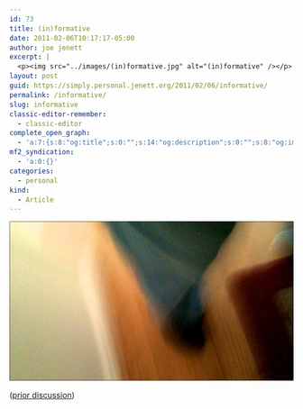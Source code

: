 ```yaml
---
id: 73
title: (in)formative
date: 2011-02-06T10:17:17-05:00
author: joe jenett
excerpt: |
  <p><img src="../images/(in)formative.jpg" alt="(in)formative" /></p>
layout: post
guid: https://simply.personal.jenett.org/2011/02/06/informative/
permalink: /informative/
slug: informative
classic-editor-remember:
  - classic-editor
complete_open_graph:
  - 'a:7:{s:8:"og:title";s:0:"";s:14:"og:description";s:0:"";s:8:"og:image";s:0:"";s:7:"og:type";s:0:"";s:12:"twitter:card";s:7:"summary";s:19:"twitter:description";s:0:"";s:15:"twitter:creator";s:0:"";}'
mf2_syndication:
  - 'a:0:{}'
categories:
  - personal
kind:
  - Article
---
```

<img src="../images/(in)formative.jpg" alt="(in)formative" />

([prior discussion](https://disqus.com/home/discussion/jenettsimplypersonal/jenettsimplypersonal_informative_20/))
